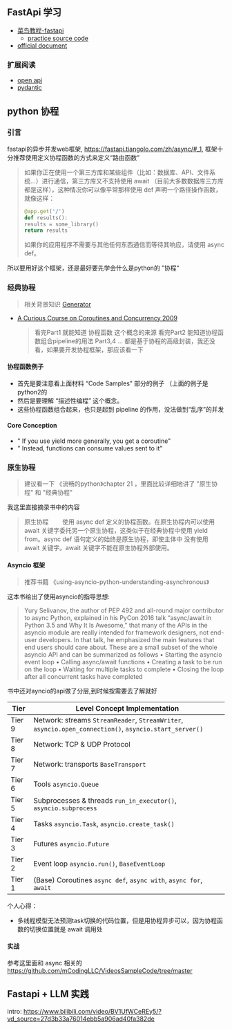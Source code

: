 ## FastApi 学习

- [菜鸟教程-fastapi](https://www.runoob.com/fastapi/fastapi-tutorial.html)
  - [practice source code](./runoob/)
- [official document](https://fastapi.tiangolo.com/zh/tutorial/#_1)

### 扩展阅读

- [open api](https://www.bilibili.com/video/BV16a411A7pt/?spm_id_from=333.337.search-card.all.click&vd_source=27d3b33a76014ebb5a906ad40fa382de)
- [pydantic](https://pydantic.com.cn/#:~:text=Pydantic%20%E6%98%AFPython%20%E4%B8%AD%E4%BD%BF%E7%94%A8,Pydantic%20%E5%AF%B9%E5%85%B6%E8%BF%9B%E8%A1%8C%E9%AA%8C%E8%AF%81%E3%80%82)

## python 协程

### 引言

fastapi的异步并发web框架, https://fastapi.tiangolo.com/zh/async/#_1, 框架十分推荐使用定义协程函数的方式来定义“路由函数”

> 如果你正在使用一个第三方库和某些组件（比如：数据库、API、文件系统...）进行通信，第三方库又不支持使用 await （目前大多数数据库三方库都是这样），这种情况你可以像平常那样使用 def 声明一个路径操作函数，就像这样：
>
> ```python
> @app.get('/')
> def results():
> results = some_library()
> return results
> ```
>
> 如果你的应用程序不需要与其他任何东西通信而等待其响应，请使用 async def。

所以要用好这个框架，还是最好要先学会什么是python的 ”协程“

### 经典协程

> 相关背景知识 [Generator](./generator)

- [A Curious Course on Coroutines and Concurrency 2009](http://www.dabeaz.com/coroutines/)
  > 看完Part1 就能知道 协程函数 这个概念的来源
  > 看完Part2 能知道协程函数组合pipeline的用法
  > Part3,4 ... 都是基于协程的高级封装，我还没看，如果要开发协程框架，那应该看一下

#### 协程函数例子

- 首先是要注意看上面材料 “Code Samples” 部分的例子 （上面的例子是python2的
- 然后是要理解 “描述性编程” 这个概念。
- 这些协程函数组合起来，也只是起到 pipeline 的作用，没法做到“乱序”的并发

#### Core Conception

- " If you use yield more generally, you get a coroutine"
- " Instead, functions can consume values sent to it"

### 原生协程

> 建议看一下 《流畅的python》chapter 21 ，里面比较详细地讲了 "原生协程" 和 "经典协程"

我这里直接摘录书中的内容

> 原生协程
> 　　使用 async def 定义的协程函数。在原生协程内可以使用
> await 关键字委托另一个原生协程，这类似于在经典协程中使用
> yield from。async def 语句定义的始终是原生协程，即使主体中
> 没有使用 await 关键字。await 关键字不能在原生协程外部使用。

#### Asyncio 框架

> 推荐书籍 《using-asyncio-python-understanding-asynchronous》

这本书给出了使用asyncio的指导思想:

> Yury Selivanov, the author of PEP 492 and all-round major contributor to async
> Python, explained in his PyCon 2016 talk “async/await in Python 3.5 and Why It Is
> Awesome,” that many of the APIs in the asyncio module are really intended for
> framework designers, not end-user developers. In that talk, he emphasized the main
> features that end users should care about. These are a small subset of the whole
> asyncio API and can be summarized as follows
> • Starting the asyncio event loop
> • Calling async/await functions
> • Creating a task to be run on the loop
> • Waiting for multiple tasks to complete
> • Closing the loop after all concurrent tasks have completed

书中还对ayncio的api做了分层,到时候按需要去了解就好

| Tier   | Level Concept Implementation                                                                           |
| ------ | ------------------------------------------------------------------------------------------------------ |
| Tier 9 | Network: streams `StreamReader`, `StreamWriter`, `asyncio.open_connection()`, `asyncio.start_server()` |
| Tier 8 | Network: TCP & UDP Protocol                                                                            |
| Tier 7 | Network: transports `BaseTransport`                                                                    |
| Tier 6 | Tools `asyncio.Queue`                                                                                  |
| Tier 5 | Subprocesses & threads `run_in_executor()`, `asyncio.subprocess`                                       |
| Tier 4 | Tasks `asyncio.Task`, `asyncio.create_task()`                                                          |
| Tier 3 | Futures `asyncio.Future`                                                                               |
| Tier 2 | Event loop `asyncio.run()`, `BaseEventLoop`                                                            |
| Tier 1 | (Base) Coroutines `async def`, `async with`, `async for`, `await`                                      |

个人心得：

- 多线程模型无法预测task切换的代码位置，但是用协程异步可以，因为协程函数的切换位置就是 await 调用处

#### 实战

参考这里面和 async 相关的 https://github.com/mCodingLLC/VideosSampleCode/tree/master

## Fastapi + LLM 实践

intro: https://www.bilibili.com/video/BV1UfWCeREy5/?vd_source=27d3b33a76014ebb5a906ad40fa382de
